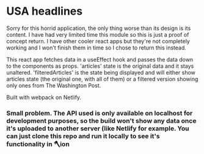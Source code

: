 # USA headlines

Sorry for this horrid application, the only thing worse than its design is its content. I have had very limited time this module so this is just a proof of concept return. I have other cooler react apps but they're not completely working and I won't finish them in time so I chose to return this instead.

This react app fetches data in a useEffect hook and passes the data down to the components as props. 'articles' state is the original data and it stays unaltered. 'filteredArticles' is the state being displayed and will either show articles state (the original one, with all of them) or a filtered version showing only ones from The Washington Post.

Built with webpack on Netlify.

### Small problem. The API used is only available on localhost for development purposes, so the build won't show any data once it's uploaded to another server (like Netlify for example. You can just clone this repo and run it locally to see it's functionality in :axe:ion
